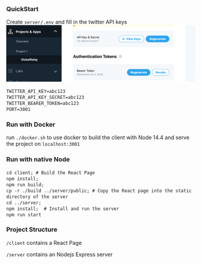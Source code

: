 
### QuickStart

Create `server/.env` and fill in the twitter API keys 
![Twitter Keys](/twitter-keys.png)

```
TWITTER_API_KEY=abc123
TWITTER_API_KEY_SECRET=abc123
TWITTER_BEARER_TOKEN=abc123
PORT=3001
```

### Run with Docker

run `./docker.sh` to use docker to build the client with Node 14.4 and serve the project on `localhost:3001`


### Run with native Node 
```
cd client; # Build the React Page
npm install; 
npm run build; 
cp -r ./build ../server/public; # Copy the React page into the static directory of the server
cd ../server; 
npm install;  # Install and run the server
npm run start
```

### Project Structure
`/client` contains a React Page

`/server` contains an Nodejs Express server
